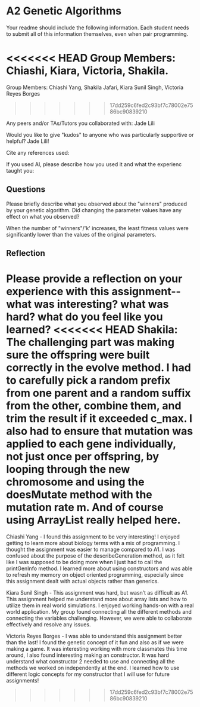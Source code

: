 # A2 Genetic Algorithms

Your readme should include the following information. Each student needs to submit all of this information themselves, even when pair programming. 

<<<<<<< HEAD
Group Members: Chiashi, Kiara, Victoria, Shakila. 
=======
Group Members: Chiashi Yang, Shakila Jafari, Kiara Sunil Singh, Victoria Reyes Borges
>>>>>>> 17dd259c6fed2c93bf7c78002e7586bc90839210

Any peers and/or TAs/Tutors you collaborated with: Jade Lili

Would you like to give "kudos" to anyone who was particularly supportive or helpful? Jade Lili!

Cite any references used:

If you used AI, please describe how you used it and what the experienc taught you:


## Questions

Please briefly describe what you observed about the "winners" produced by your genetic algorithm. Did changing the parameter values have any effect on what you observed?

When the number of "winners"/'k' increases, the least fitness values were significantly lower than the values of the original parameters. 


## Reflection

Please provide a reflection on your experience with this assignment-- what was interesting? what was hard? what do you feel like you learned?
<<<<<<< HEAD
Shakila: The challenging part was making sure the offspring were built correctly in the evolve method. I had to carefully pick a random prefix from one parent and a random suffix from the other, combine them, and trim the result if it exceeded c_max. I also had to ensure that mutation was applied to each gene individually, not just once per offspring, by looping through the new chromosome and using the doesMutate method with the mutation rate m. And of course using ArrayList really helped here.
=======

Chiashi Yang - I found this assignment to be very interesting! I enjoyed getting to learn more about biology terms with a mix of programming. I thought the assignment was easier to manage compared to A1. I was confused about the purpose of the describeGeneration method, as it felt like I was supposed to be doing more when I just had to call the printGenInfo method. I learned more about using constructors and was able to refresh my memory on object oriented programming, especially since this assignment dealt with actual objects rather than generics.

Kiara Sunil Singh - This assignment was hard, but wasn’t as difficult as A1. This assignment helped me understand more about array lists and how to utilize them in real world simulations. I enjoyed working hands-on with a real world application. My group found connecting all the different methods and connecting the variables challenging. However, we were able to collaborate effectively and resolve any issues. 

Victoria Reyes Borges - I was able to understand this assignment better than the last! I found the genetic concept of it fun and also as if we were making a game. It was interesting working with more classmates this time around, I also found interesting making an constructor. It was hard understand what constructor 2 needed to use and connecting all the methods we worked on independently at the end. I learned how to use different logic concepts for my constructor that I will use for future assignments!
>>>>>>> 17dd259c6fed2c93bf7c78002e7586bc90839210
